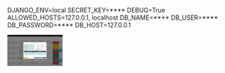 DJANGO_ENV=local
SECRET_KEY=****
DEBUG=True
ALLOWED_HOSTS=127.0.0.1, localhost
DB_NAME=****
DB_USER=****
DB_PASSWORD=****
DB_HOST=127.0.0.1

<img src="https://github.com/fgrob/innanet-demo/blob/main/Screenshots/Home-modal.png?raw=true" width="25%"></img>

